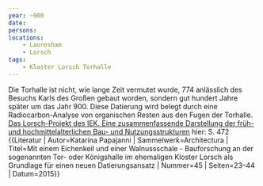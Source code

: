 ```yaml
---
year: ~900
date: 
persons: 
locations: 
    - Lauresham
    - Lorsch
tags:
    - Kloster Lorsch Torhalle
---
```


Die Torhalle ist nicht, wie lange Zeit vermutet wurde, 774 anlässlich des Besuchs Karls des Großen gebaut worden, sondern gut hundert Jahre später um das Jahr 900. Diese Datierung wird belegt durch eine Radiocarbon-Analyse von organischen Resten aus den Fugen der Torhalle. 
[Das Lorsch-Projekt des IEK. Eine zusammenfassende Darstellung der früh- und hochmittelalterlichen Bau- und Nutzungsstrukturen](zotero://select/library/items/8C3XJIAM)
hier: S. 472
{{Literatur | Autor=Katarina Papajanni | Sammelwerk=Architectura | Titel=Mit einem Eichenkeil und einer Walnussschale - Bauforschung an der sogenannten Tor- oder Königshalle im ehemaligen Kloster Lorsch als Grundlage für einen neuen Datierungsansatz | Nummer=45 | Seiten=23–44 | Datum=2015}}

